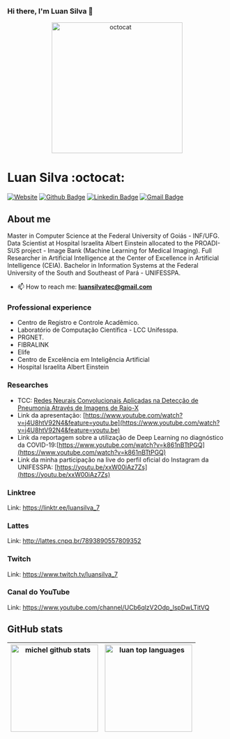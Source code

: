 ### Hi there, I'm Luan Silva 👋
<p align="center">
  <img width="300" src="https://media.giphy.com/media/13HgwGsXF0aiGY/giphy.gif" alt="octocat">
</p>

# Luan Silva  :octocat: 
[![Website](https://img.shields.io/badge/website--000?style=social&logo=google-chrome&logoColor=black&link=https://luansilvatec.github.io/my-page)](https://luansilvatec.github.io/my-page)
[![Github Badge](https://img.shields.io/badge/GitHub--000?style=social&logo=Github&logoColor=black&link=https://github.com/LuanSilvaTec)](https://github.com/LuanSilvaTec)
[![Linkedin Badge](https://img.shields.io/badge/LinkedIn--000?style=social&logo=Linkedin&logoColor=0077B5&link=https://www.linkedin.com/in/luan-silva-649010144/)](https://www.linkedin.com/in/luan-silva-649010144/)
[![Gmail Badge](https://img.shields.io/badge/email--000?style=social&logo=microsoft-outlook&logoColor=0078d4&link=mailto:luansilvatec@gmail.com)](mailto:luansilvatec@gmail.com)

## About me

Master in Computer Science at the Federal University of Goiás - INF/UFG. Data Scientist at Hospital Israelita Albert Einstein allocated to the PROADI-SUS project - Image Bank (Machine Learning for Medical Imaging). Full Researcher in Artificial Intelligence at the Center of Excellence in Artificial Intelligence (CEIA). Bachelor in Information Systems at the Federal University of the South and Southeast of Pará - UNIFESSPA.

- 📫 How to reach me: **luansilvatec@gmail.com**

### Professional experience
- Centro de Registro e Controle Acadêmico.
- Laboratório de Computação Científica - LCC Unifesspa.
- PRGNET.
- FIBRALINK
- Elife
- Centro de Excelência em Inteligência Artificial
- Hospital Israelita Albert Einstein

### Researches
- TCC: [Redes Neurais Convolucionais Aplicadas na Detecção de Pneumonia Através de Imagens de Raio-X](http://abricom.org.br/eventos/cbic2019/cbic2019-24/)
- Link da apresentação: [https://www.youtube.com/watch?v=j4U8htV92N4&feature=youtu.be](https://www.youtube.com/watch?v=j4U8htV92N4&feature=youtu.be)
- Link da reportagem sobre a utilização de Deep Learning no diagnóstico da COVID-19:[https://www.youtube.com/watch?v=k861nBTtPGQ](https://www.youtube.com/watch?v=k861nBTtPGQ)
- Link da minha participação na live do perfil oficial do Instagram da UNIFESSPA: [https://youtu.be/xxW00iAz7Zs](https://youtu.be/xxW00iAz7Zs)
### Linktree
Link: https://linktr.ee/luansilva_7
### Lattes
Link: http://lattes.cnpq.br/7893890557809352
### Twitch
Link: https://www.twitch.tv/luansilva_7
### Canal do YouTube
Link: https://www.youtube.com/channel/UCb6qlzV2Odp_lspDwLTitVQ
## GitHub stats

| <img src="https://github-readme-stats.vercel.app/api?username=LuanSilvaTec&show_icons=true" alt="michel github stats" height=200/> |  <img src="https://github-readme-stats.vercel.app/api/top-langs/?username=LuanSilvaTec&layout=compact" alt="luan top languages" height=200/> |
|---|---|
<!--
**LuanSilvaTec/LuanSilvaTec** is a ✨ _special_ ✨ repository because its `README.md` (this file) appears on your GitHub profile.

Here are some ideas to get you started:

- 🔭 I’m currently working on ...
- 🌱 I’m currently learning ...
- 👯 I’m looking to collaborate on ...
- 🤔 I’m looking for help with ...
- 💬 Ask me about ...
- 📫 How to reach me: ...
- 😄 Pronouns: ...
- ⚡ Fun fact: ...
-->
